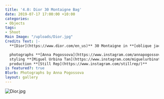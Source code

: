 ```yaml
---
title: '4.0: Dior 30 Montaigne Bag'
date: 2019-07-17 17:00:00 +10:00
categories:
- Objects
tags:
- Shoot
Main Image: "/uploads/Dior.jpg"
Credits Text: |-
  **[Dior](https://www.dior.com/en_us)** 30 Montaigne in **[oblique jacquard canvas](https://www.dior.com/en_us/products/couture-M9203UTZQ_M928_TU-30-montaigne-dior-oblique-bag)**, **[pale pink](https://www.dior.com/en_us/products/couture-M9203UMOS_M46E_TU-30-montaigne-calfskin-bag)** & **[Sienna](https://www.dior.com/en_us/products/couture-M9203UMOS_M257_TU-30-montaigne-calfskin-bag)**

  photographs **[Anna Pogossova](https://www.instagram.com/annapogossova/)** at **[B&A](https://www.instagram.com/barepsau/)**
  styling **[Miguel Urbina Tan](https://www.instagram.com/miguelurbinatan/)**
  production **[Still Rep](https://www.instagram.com/stillrep/)**
is featured?: true
Blurb: Photographs by Anna Pogossova
layout: gallery
---
```


![Dior.jpg](/uploads/Dior.jpg)
